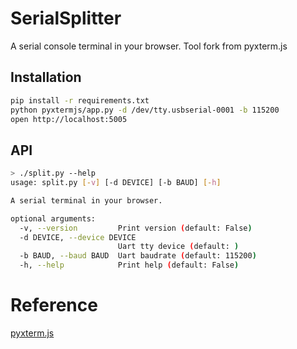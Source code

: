 # SerialSplitter

A serial console terminal in your browser. Tool fork from pyxterm.js

## Installation

```bash
pip install -r requirements.txt
python pyxtermjs/app.py -d /dev/tty.usbserial-0001 -b 115200
open http://localhost:5005
```

## API
```bash
> ./split.py --help
usage: split.py [-v] [-d DEVICE] [-b BAUD] [-h]

A serial terminal in your browser.

optional arguments:
  -v, --version         Print version (default: False)
  -d DEVICE, --device DEVICE
                        Uart tty device (default: )
  -b BAUD, --baud BAUD  Uart baudrate (default: 115200)
  -h, --help            Print help (default: False)

```

# Reference

[pyxterm.js](https://github.com/cs01/pyxterm.js)
